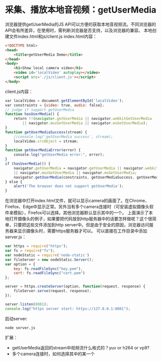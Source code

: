 # 采集、播放本地音视频：getUserMedia
浏览器提供getUserMedia的JS API可以方便的获取本地音视频流。不同浏览器的API会有所差异，在使用时，需判断浏览器是否支持，以及浏览器的兼容。
本地创建文件index.html和js/client.js
index.html内容：
```html
<!DOCTYPE html>
<head>
    <title>getUserMedia Demo</title>
</head>
<body>
    <h1>Show local camera video</h1>
    <video id='localVideo' autoplay></video>
    <script src='./js/client.js'></script>
</body>
```
client.js内容：
```js
var localVideo = document.getElementById('localVideo');
var constraints = {video: true, audio: false};
// judge if support getUserMedia
function hasUserMedia() {
    return !!(navigator.getUserMedia || navigator.webkitGetUserMedia
        || navigator.mozGetUserMedia || navigator.msGetUserMedia);
}
function getUserMediaSuccess(stream) {
    //console.log('getUserMedia success', stream);
    localVideo.srcObject = stream;
}
function getUserMediaError(error) {
    console.log("getUserMedia error:", error);
}
if (hasUserMedia()) {
    navigator.getUserMedia = navigator.getUserMedia || navigator.webkitGetUserMedia
    || navigator.mozGetUserMedia || navigator.msGetUserMedia;
    navigator.getUserMedia(constraints, getUserMediaSuccess, getUserMediaError);
} else {
    alert('The browser does not support getUserMedia');
}
```
在浏览器中打开index.html文件，就可以显示camera的画面了。在Chrome、Firefox、Edge中显示正常。另外当有多个camera连接时（可安装虚拟摄像头软件来模拟），Firefox可以选择。其他浏览器默认显示其中的一个。
上面演示了本地打开摄像头的例子，如果要把代码放到http服务器中的话要怎样做呢？这个很简单，只要把这些文件添加到http server中。但是由于安全的原因，浏览器访问服务器来显示摄像头时，需要https服务器才可以。
可以直接在工作目录中添加server.js：
```js
var https = require("https");
var fs = require("fs");
var nodeStatic = require('node-static')
var fileServer = new nodeStatic.Server();
var option = {
    key: fs.readFileSync("key.pem"),
    cert: fs.readFileSync("cert.pem")
};

server = https.createServer(option, function(request, response) {
    fileServer.serve(request, response);
});

server.listen(8081);
console.log("https server start: https://127.0.0.1:8081");
```
启动server:
```sh
node server.js
```
扩展：
* getUserMedia返回的stream中视频流什么格式的？yuv or h264 or vp9?
* 多个camera连接时，如何选择其中的某一个